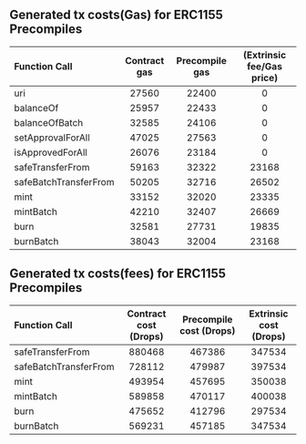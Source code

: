 ## Generated tx costs(Gas) for ERC1155 Precompiles

| Function Call         | Contract gas | Precompile gas | (Extrinsic fee/Gas price) |
|:----------------------|:------------:|:--------------:|:-------------------------:|
| uri                   |    27560     |     22400      |             0             |
| balanceOf             |    25957     |     22433      |             0             |
| balanceOfBatch        |    32585     |     24106      |             0             |
| setApprovalForAll     |    47025     |     27563      |             0             |
| isApprovedForAll      |    26076     |     23184      |             0             |
| safeTransferFrom      |    59163     |     32322      |           23168           |
| safeBatchTransferFrom |    50205     |     32716      |           26502           |
| mint                  |    33152     |     32020      |           23335           |
| mintBatch             |    42210     |     32407      |           26669           |
| burn                  |    32581     |     27731      |           19835           |
| burnBatch             |    38043     |     32004      |           23168           |


## Generated tx costs(fees) for ERC1155 Precompiles

| Function Call         | Contract cost (Drops) | Precompile cost (Drops) | Extrinsic cost (Drops) |
|:----------------------|:---------------------:|:-----------------------:|:----------------------:|
| safeTransferFrom      |        880468         |         467386          |         347534         |
| safeBatchTransferFrom |        728112         |         479987          |         397534         |
| mint                  |        493954         |         457695          |         350038         |
| mintBatch             |        589858         |         470117          |         400038         |
| burn                  |        475652         |         412796          |         297534         |
| burnBatch             |        569231         |         457185          |         347534         |
